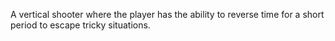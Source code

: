 A vertical shooter where the player has the ability to reverse time for a short period to escape tricky situations.